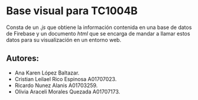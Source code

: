 # Base visual para TC1004B

Consta de un *.js* que obtiene la información contenida en una base de datos de Firebase y un documento *html* que se encarga de mandar a llamar estos datos para su visualización en un entorno web.

## Autores:
* Ana Karen López Baltazar.
* Cristian Leilael Rico Espinosa A01707023.
* Ricardo Nunez Alanis A01703259.
* Olivia Araceli Morales Quezada A01707173.

